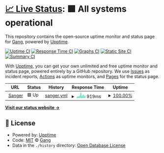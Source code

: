 # [📈 Live Status](https://astrocloud.github.io/statuspage): <!--live status--> **🟩 All systems operational**

This repository contains the open-source uptime monitor and status page for [Gang](https://astrocloud.github.io/statuspage), powered by [Upptime](https://github.com/upptime/upptime).

[![Uptime CI](https://github.com/astrocloud/statuspage/workflows/Uptime%20CI/badge.svg)](https://github.com/astrocloud/statuspage/actions?query=workflow%3A%22Uptime+CI%22)
[![Response Time CI](https://github.com/astrocloud/statuspage/workflows/Response%20Time%20CI/badge.svg)](https://github.com/astrocloud/statuspage/actions?query=workflow%3A%22Response+Time+CI%22)
[![Graphs CI](https://github.com/astrocloud/statuspage/workflows/Graphs%20CI/badge.svg)](https://github.com/astrocloud/statuspage/actions?query=workflow%3A%22Graphs+CI%22)
[![Static Site CI](https://github.com/astrocloud/statuspage/workflows/Static%20Site%20CI/badge.svg)](https://github.com/astrocloud/statuspage/actions?query=workflow%3A%22Static+Site+CI%22)
[![Summary CI](https://github.com/astrocloud/statuspage/workflows/Summary%20CI/badge.svg)](https://github.com/astrocloud/statuspage/actions?query=workflow%3A%22Summary+CI%22)

With [Upptime](https://upptime.js.org), you can get your own unlimited and free uptime monitor and status page, powered entirely by a GitHub repository. We use [Issues](https://github.com/astrocloud/statuspage/issues) as incident reports, [Actions](https://github.com/astrocloud/statuspage/actions) as uptime monitors, and [Pages](https://astrocloud.github.io/statuspage) for the status page.

<!--start: status pages-->
<!-- This summary is generated by Upptime (https://github.com/upptime/upptime) -->
<!-- Do not edit this manually, your changes will be overwritten -->
<!-- prettier-ignore -->
| URL | Status | History | Response Time | Uptime |
| --- | ------ | ------- | ------------- | ------ |
| <img alt="" src="https://favicons.githubusercontent.com/www.sanger.ac.uk" height="13"> [Sanger](https://www.sanger.ac.uk) | 🟩 Up | [sanger.yml](https://github.com/lburling/statuspage/commits/HEAD/history/sanger.yml) | <details><summary><img alt="Response time graph" src="./graphs/sanger/response-time-week.png" height="20"> 919ms</summary><br><a href="https://astrocloud.github.io/statuspage/history/sanger"><img alt="Response time 919" src="https://img.shields.io/endpoint?url=https%3A%2F%2Fraw.githubusercontent.com%2Flburling%2Fstatuspage%2FHEAD%2Fapi%2Fsanger%2Fresponse-time.json"></a><br><a href="https://astrocloud.github.io/statuspage/history/sanger"><img alt="24-hour response time 919" src="https://img.shields.io/endpoint?url=https%3A%2F%2Fraw.githubusercontent.com%2Flburling%2Fstatuspage%2FHEAD%2Fapi%2Fsanger%2Fresponse-time-day.json"></a><br><a href="https://astrocloud.github.io/statuspage/history/sanger"><img alt="7-day response time 919" src="https://img.shields.io/endpoint?url=https%3A%2F%2Fraw.githubusercontent.com%2Flburling%2Fstatuspage%2FHEAD%2Fapi%2Fsanger%2Fresponse-time-week.json"></a><br><a href="https://astrocloud.github.io/statuspage/history/sanger"><img alt="30-day response time 919" src="https://img.shields.io/endpoint?url=https%3A%2F%2Fraw.githubusercontent.com%2Flburling%2Fstatuspage%2FHEAD%2Fapi%2Fsanger%2Fresponse-time-month.json"></a><br><a href="https://astrocloud.github.io/statuspage/history/sanger"><img alt="1-year response time 919" src="https://img.shields.io/endpoint?url=https%3A%2F%2Fraw.githubusercontent.com%2Flburling%2Fstatuspage%2FHEAD%2Fapi%2Fsanger%2Fresponse-time-year.json"></a></details> | <details><summary><a href="https://astrocloud.github.io/statuspage/history/sanger">100.00%</a></summary><a href="https://astrocloud.github.io/statuspage/history/sanger"><img alt="All-time uptime 100.00%" src="https://img.shields.io/endpoint?url=https%3A%2F%2Fraw.githubusercontent.com%2Flburling%2Fstatuspage%2FHEAD%2Fapi%2Fsanger%2Fuptime.json"></a><br><a href="https://astrocloud.github.io/statuspage/history/sanger"><img alt="24-hour uptime 100.00%" src="https://img.shields.io/endpoint?url=https%3A%2F%2Fraw.githubusercontent.com%2Flburling%2Fstatuspage%2FHEAD%2Fapi%2Fsanger%2Fuptime-day.json"></a><br><a href="https://astrocloud.github.io/statuspage/history/sanger"><img alt="7-day uptime 100.00%" src="https://img.shields.io/endpoint?url=https%3A%2F%2Fraw.githubusercontent.com%2Flburling%2Fstatuspage%2FHEAD%2Fapi%2Fsanger%2Fuptime-week.json"></a><br><a href="https://astrocloud.github.io/statuspage/history/sanger"><img alt="30-day uptime 100.00%" src="https://img.shields.io/endpoint?url=https%3A%2F%2Fraw.githubusercontent.com%2Flburling%2Fstatuspage%2FHEAD%2Fapi%2Fsanger%2Fuptime-month.json"></a><br><a href="https://astrocloud.github.io/statuspage/history/sanger"><img alt="1-year uptime 100.00%" src="https://img.shields.io/endpoint?url=https%3A%2F%2Fraw.githubusercontent.com%2Flburling%2Fstatuspage%2FHEAD%2Fapi%2Fsanger%2Fuptime-year.json"></a></details>

<!--end: status pages-->

[**Visit our status website →**](https://astrocloud.github.io/statuspage)

## 📄 License

- Powered by: [Upptime](https://github.com/upptime/upptime)
- Code: [MIT](./LICENSE) © [Gang](https://astrocloud.github.io/statuspage)
- Data in the `./history` directory: [Open Database License](https://opendatacommons.org/licenses/odbl/1-0/)
